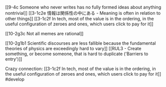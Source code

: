 [[9-4c Someone who never writes has no fully formed ideas about anything nontrivial]]
[[3-1c2e 情報は関係性の中にある - Meaning is often in relation to other things]]
[[3-1c2f In tech, most of the value is in the ordering, in the useful configuration of zeroes and ones, which users click to pay for it]]

[[10-2g3c Not all memes are rational]]

[[10-2g1b1 Scientific discourses are less fallible because the fundamental theories of physics are exceedingly hard to vary]]
[[RUL3 - Create something, or become someone, that is hard to duplicate ('Barriers to entry')]]

Crazy connection:
[[3-1c2f In tech, most of the value is in the ordering, in the useful configuration of zeroes and ones, which users click to pay for it]]
#develop 